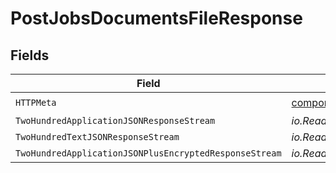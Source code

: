 # PostJobsDocumentsFileResponse


## Fields

| Field                                                              | Type                                                               | Required                                                           | Description                                                        |
| ------------------------------------------------------------------ | ------------------------------------------------------------------ | ------------------------------------------------------------------ | ------------------------------------------------------------------ |
| `HTTPMeta`                                                         | [components.HTTPMetadata](../../models/components/httpmetadata.md) | :heavy_check_mark:                                                 | N/A                                                                |
| `TwoHundredApplicationJSONResponseStream`                          | *io.ReadCloser*                                                    | :heavy_minus_sign:                                                 | OK                                                                 |
| `TwoHundredTextJSONResponseStream`                                 | *io.ReadCloser*                                                    | :heavy_minus_sign:                                                 | OK                                                                 |
| `TwoHundredApplicationJSONPlusEncryptedResponseStream`             | *io.ReadCloser*                                                    | :heavy_minus_sign:                                                 | OK                                                                 |